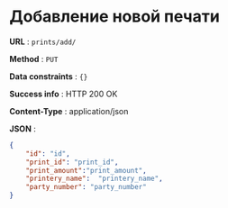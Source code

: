 # Добавление новой печати

**URL** : `prints/add/`

**Method** : `PUT` 

**Data constraints** : `{}`

**Success info** : HTTP 200 OK

**Content-Type** : application/json

**JSON** :
```json
{
    "id": "id",
    "print_id": "print_id",
    "print_amount":"print_amount",
    "printery_name":  "printery_name",
    "party_number": "party_number"
}
```